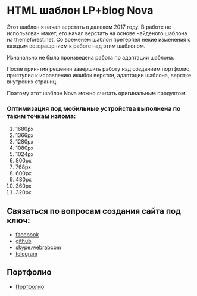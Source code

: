 
# HTML шаблон LP+blog Nova

Этот шаблон я начал верстать в далеком 2017 году. В работе не использован макет, его начал верстать на основе найденого шаблона на themeforest.net. Со временем шаблон претерпел некие изменения с каждым возвращением к работе над этим шаблоном.

Изначально не была произведена работа по адаптации шаблона.

После принятия решения завершить работу над созданием портфолио, приступил к исравлению ишибок верстки, адаптации шаблона, верстке внутрених страниц.

Поэтому этот шаблон Nova можно считать оригинальным продуктом.

### Оптимизация под мобильные устройства выполнена по таким точкам излома:

1. 1680px
2. 1366px
3. 1280px
4. 1080px
5. 1024px
6. 800px
7. 768px
8. 600px
9. 480px
10. 360px
11. 320px


## Связаться по вопросам создания сайта под ключ:

* [facebook](https://www.facebook.com/frontendercode)
* [github](https://github.com/frontend-coder)
* [skype:webrabcom](href="skype:webrabcom")
* [telegram](https://t.me/frontendcoder)

## Портфолио
* [Портфолио](https://frontend-coder.github.io)
